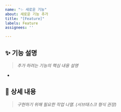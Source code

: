 ```yaml
---
name: "✨ 새로운 기능"
about: 새로운 기능 추가
title: "[Feature]"
labels: Feature
assignees: ''

---
```


## ✨ 기능 설명

> *추가 하려는 기능의 핵심 내용 설명*
> 
- 

## 🌟 상세 내용

> *구현하기 위해 필요한 작업 나열. (서브태스크 형식 권장)*
>
